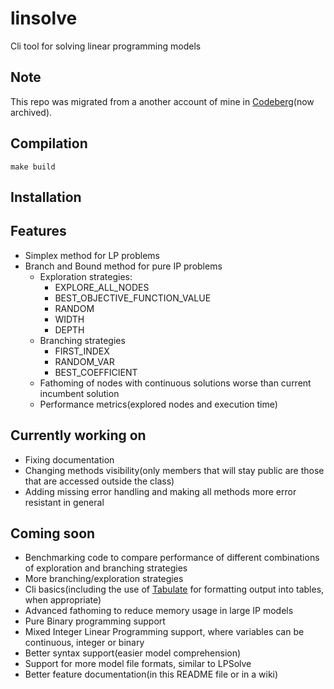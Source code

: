 # linsolve
Cli tool for solving linear programming models

## Note
This repo was migrated from a another account of mine in [Codeberg](https://codeberg.org/libertymaxi/linsolve)(now archived).

## Compilation

```
make build
```

## Installation

## Features
* Simplex method for LP problems
* Branch and Bound method for pure IP problems
    * Exploration strategies:
        * EXPLORE_ALL_NODES
        * BEST_OBJECTIVE_FUNCTION_VALUE
        * RANDOM
        * WIDTH
        * DEPTH
    * Branching strategies
        * FIRST_INDEX
        * RANDOM_VAR
        * BEST_COEFFICIENT
    * Fathoming of nodes with continuous solutions worse than current incumbent solution
    * Performance metrics(explored nodes and execution time)

## Currently working on
* Fixing documentation
* Changing methods visibility(only members that will stay public are those that are accessed outside the class)
* Adding missing error handling and making all methods more error resistant in general

## Coming soon
* Benchmarking code to compare performance of different combinations of exploration and branching strategies
* More branching/exploration strategies
* Cli basics(including the use of [Tabulate](https://github.com/p-ranav/tabulate?tab=readme-ov-file) for formatting output into tables, when appropriate)
* Advanced fathoming to reduce memory usage in large IP models
* Pure Binary programming support
* Mixed Integer Linear Programming support, where variables can be continuous, integer or binary
* Better syntax support(easier model comprehension)
* Support for more model file formats, similar to LPSolve
* Better feature documentation(in this README file or in a wiki)